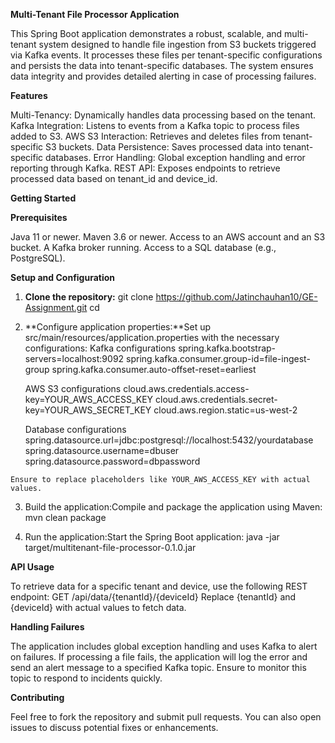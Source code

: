 **Multi-Tenant File Processor Application**

This Spring Boot application demonstrates a robust, scalable, and multi-tenant system designed to handle file ingestion from S3 buckets triggered via Kafka events. It processes these files per tenant-specific configurations and persists the data into tenant-specific databases. The system ensures data integrity and provides detailed alerting in case of processing failures.

**Features**

Multi-Tenancy: Dynamically handles data processing based on the tenant.
Kafka Integration: Listens to events from a Kafka topic to process files added to S3.
AWS S3 Interaction: Retrieves and deletes files from tenant-specific S3 buckets.
Data Persistence: Saves processed data into tenant-specific databases.
Error Handling: Global exception handling and error reporting through Kafka.
REST API: Exposes endpoints to retrieve processed data based on tenant_id and device_id.

**Getting Started**

**Prerequisites**

  Java 11 or newer.
  Maven 3.6 or newer.
  Access to an AWS account and an S3 bucket.
  A Kafka broker running.
  Access to a SQL database (e.g., PostgreSQL).
  
**Setup and Configuration**

  1. **Clone the repository:**
    git clone https://github.com/Jatinchauhan10/GE-Assignment.git
    cd 

  2. **Configure application properties:**Set up src/main/resources/application.properties with the necessary configurations:
      Kafka configurations
      spring.kafka.bootstrap-servers=localhost:9092
      spring.kafka.consumer.group-id=file-ingest-group
      spring.kafka.consumer.auto-offset-reset=earliest
      
      AWS S3 configurations
      cloud.aws.credentials.access-key=YOUR_AWS_ACCESS_KEY
      cloud.aws.credentials.secret-key=YOUR_AWS_SECRET_KEY
      cloud.aws.region.static=us-west-2
      
      Database configurations
      spring.datasource.url=jdbc:postgresql://localhost:5432/yourdatabase
      spring.datasource.username=dbuser
      spring.datasource.password=dbpassword
  
    Ensure to replace placeholders like YOUR_AWS_ACCESS_KEY with actual values.

  3. Build the application:Compile and package the application using Maven:
      mvn clean package
  
  4. Run the application:Start the Spring Boot application:
     java -jar target/multitenant-file-processor-0.1.0.jar


**API Usage**

  To retrieve data for a specific tenant and device, use the following REST endpoint:
      GET /api/data/{tenantId}/{deviceId}
  Replace {tenantId} and {deviceId} with actual values to fetch data.

**Handling Failures**

The application includes global exception handling and uses Kafka to alert on failures. If processing a file fails, the application will log the error and send an alert message to a specified Kafka topic. Ensure to monitor this topic to respond to incidents quickly.

**Contributing**

Feel free to fork the repository and submit pull requests. You can also open issues to discuss potential fixes or enhancements.








      
